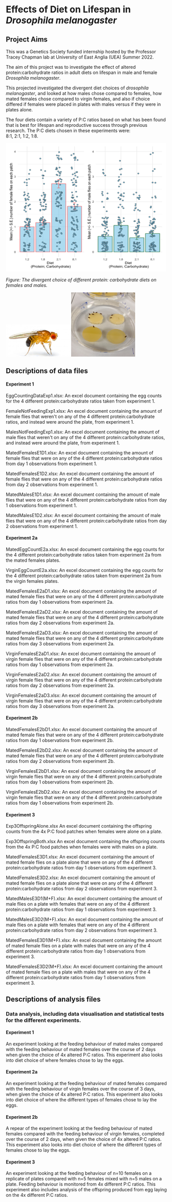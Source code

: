 
# Effects of Diet on Lifespan in *Drosophila melanogaster*

## Project Aims

This was a Genetics Society funded internship hosted by the Professor Tracey Chapman lab at University of East Anglia (UEA) Summer 2022. 

The aim of this project was to investigate the effect of altered protein:carbohydrate ratios in adult diets on lifespan in male and female *Drosophila melanogaster*. 

This projected investigated the divergent diet choices of *drosophila melanogaster*, and looked at  how males chose compared to females, how mated females chose compared to virgin females, and also if choice differed if females were placed in plates with males versus if they were in plates alone. 

The four diets contain a variety of P:C ratios based on what has been found that is best for lifespan and reproductive success through previous research. The P:C diets chosen in these experiments were:  
8:1, 2:1, 1:2, 1:8. 

<img title="drosophilplot" alt="drosopAlt text" src="/images/malesvfemalesplot.png" width=500 height=400>

*Figure: The divergent choice of different protein: carbohydrate diets on females and males.*

<img title="droso pic" alt="drosopAlt text" src="/images/flypic.jpg" width=200 height=100>
<img title="droso pic" alt="drosopAlt text" src="/images/drospic.png" width=200 height=200>


## Descriptions of data files

#### Experiment 1 
EggCountingDataExp1.xlsx:
An excel document containing the egg counts for the 4 different protein:carbohydrate ratios taken from experiment 1. 

FemaleNotFeedingExp1.xlsx: 
An excel document containing the amount of female flies that weren't on any of the 4 different protein:carbohydrate ratios, and instead were around the plate, from experiment 1.  

MalesNotFeedingExp1.xlsx:
An excel document containing the amount of male flies that weren't on any of the 4 different protein:carbohydrate ratios, and instead were around the plate, from experiment 1. 

MatedFemalesE1D1.xlsx:
An excel document containing the amount of female flies that were on any of the 4 different protein:carbohydrate ratios from day 1 observations from experiment 1.

MatedFemalesE1D2.xlsx:
An excel document containing the amount of female flies that were on any of the 4 different protein:carbohydrate ratios from day 2 observations from experiment 1.

MatedMalesE1D1.xlsx:
An excel document containing the amount of male flies that were on any of the 4 different protein:carbohydrate ratios from day 1 observations from experiment 1.

MatedMalesE1D2.xlsx: 
An excel document containing the amount of male flies that were on any of the 4 different protein:carbohydrate ratios from day 2 observations from experiment 1.

#### Experiment 2a 

MatedEggCountE2a.xlsx:
An excel document containing the egg counts for the 4 different protein:carbohydrate ratios taken from experiment 2a from the mated females plates. 

VirginEggCountE2a.xlsx:
An excel document containing the egg counts for the 4 different protein:carbohydrate ratios taken from experiment 2a from the virgin females plates. 

MatedFemalesE2aD1.xlsx:
An excel document containing the amount of mated female flies that were on any of the 4 different protein:carbohydrate ratios from day 1 observations from experiment 2a. 

MatedFemalesE2aD2.xlsx:
An excel document containing the amount of mated female flies that were on any of the 4 different protein:carbohydrate ratios from day 2 observations from experiment 2a.

MatedFemalesE2aD3.xlsx:
An excel document containing the amount of mated female flies that were on any of the 4 different protein:carbohydrate ratios from day 3 observations from experiment 2a. 

VirginFemalesE2aD1.xlsx:
An excel document containing the amount of virgin female flies that were on any of the 4 different protein:carbohydrate ratios from day 1 observations from experiment 2a. 

VirginFemalesE2aD2.xlsx:
An excel document containing the amount of virgin female flies that were on any of the 4 different protein:carbohydrate ratios from day 2 observations from experiment 2a. 

VirginFemalesE2aD3.xlsx:
An excel document containing the amount of virgin female flies that were on any of the 4 different protein:carbohydrate ratios from day 3 observations from experiment 2a.

#### Experiment 2b

MatedFemalesE2bD1.xlsx:
An excel document containing the amount of mated female flies that were on any of the 4 different protein:carbohydrate ratios from day 1 observations from experiment 2b.

MatedFemalesE2bD2.xlsx:
An excel document containing the amount of mated female flies that were on any of the 4 different protein:carbohydrate ratios from day 2 observations from experiment 2b.

VirginFemalesE2bD1.xlsx:
An excel document containing the amount of virgin female flies that were on any of the 4 different protein:carbohydrate ratios from day 1 observations from experiment 2b.

VirginFemalesE2bD2.xlsx:
An excel document containing the amount of virgin female flies that were on any of the 4 different protein:carbohydrate ratios from day 1 observations from experiment 2b.

#### Experiment 3 

Exp3OffspringAlone.xlsx 
An excel document containing the offspring counts from the 4x P:C food patches when females were alone on a plate. 

Exp3OffspringBoth.xlsx 
An excel document containing the offspring counts from the 4x P:C food patches when females were with males on a plate.

MatedFemalesE3D1.xlsx: 
An excel document containing the amount of mated female flies on a plate alone that were on any of the 4 different protein:carbohydrate ratios from day 1 observations from experiment 3.

MatedFemalesE3D2.xlsx:
An excel document containing the amount of mated female flies on a plate alone that were on any of the 4 different protein:carbohydrate ratios from day 2 observations from experiment 3.

MatedMalesE3D1(M+F).xlsx: 
An excel document containing the amount of male flies on a plate with females that were on any of the 4 different protein:carbohydrate ratios from day 1 observations from experiment 3.

MatedMalesE3D2(M+F).xlsx: 
An excel document containing the amount of male flies on a plate with females that were on any of the 4 different protein:carbohydrate ratios from day 2 observations from experiment 3.

MatedFemalesE3D1(M+F).xlsx: 
An excel document containing the amount of mated female flies on a plate with males that were on any of the 4 different protein:carbohydrate ratios from day 1 observations from experiment 3.

MatedFemalesE3D2(M+F).xlsx:
An excel document containing the amount of mated female flies on a plate with males that were on any of the 4 different protein:carbohydrate ratios from day 1 observations from experiment 3.



## Descriptions of analysis files
 
### Data analysis, including data visualisation and statistical tests for the different experiments. 

#### Experiment 1 
An experiment looking at the feeding behaviour of mated males compared with the feeding behaviour of mated females over the course of 2 days when given the choice of 4x altered P:C ratios. 
This experiment also looks into diet choice of where females chose to lay the eggs. 

#### Experiment 2a
An experiment looking at the feeding behaviour of mated females compared with the feeding behaviour of virgin females over the course of 3 days, when given the choice of 4x altered P:C ratios. 
This experiment also looks into diet choice of where the different types of females chose to lay the eggs. 

#### Experiment 2b
A repear of the experiment looking at the feeding behaviour of mated females compared with the feeding behaviour of virgin females, completed over the course of 2 days, when given the choice of 4x altered P:C ratios. 
This experiment also looks into diet choice of where the different types of females chose to lay the eggs.

#### Experiment 3
An experiment looking at the feeding behaviour of n=10 females on a replicate of plates compared with n=5 females mixed with n=5 males on a plate. Feeding behaviour is monitored from 4x different P:C ratios. 
This experiment also includes analysis of the offspring produced from egg laying on the 4x different P:C ratios. 

